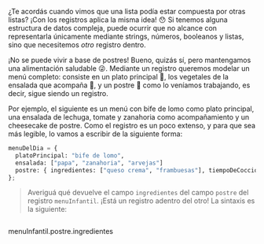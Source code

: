 ¿Te acordás cuando vimos que una lista podía estar compuesta por otras listas? ¡Con los registros aplica la misma idea! :hushed: Si tenemos alguna estructura de datos compleja, puede ocurrir que no alcance con representarla únicamente mediante strings, números, booleanos y listas, sino que necesitemos _otro_ registro dentro.

¡No se puede vivir a base de postres! Bueno, quizás sí, pero mantengamos una alimentación saludable :stuck_out_tongue_winking_eye:. Mediante un registro queremos modelar un menú completo: consiste en un plato principal :curry:, los vegetales de la ensalada que acompaña :tomato:, y un postre :custard: como lo veníamos trabajando, es decir, sigue siendo un registro.

Por ejemplo, el siguiente es un menú con bife de lomo como plato principal, una ensalada de lechuga, tomate y zanahoria como acompañamiento y un cheesecake de postre. Como el registro es un poco extenso, y para que sea más legible, lo vamos a escribir de la siguiente forma:

```python
menuDelDia = {
  platoPrincipal: "bife de lomo",
  ensalada: ["papa", "zanahoria", "arvejas"]
  postre: { ingredientes: ["queso crema", "frambuesas"], tiempoDeCoccion: 80 }
};
```

> Averiguá qué devuelve el campo `ingredientes` del campo `postre` del registro `menuInfantil`. ¡Está un registro adentro del otro! La sintaxis es la siguiente:

> ```python
menuInfantil.postre.ingredientes
```
